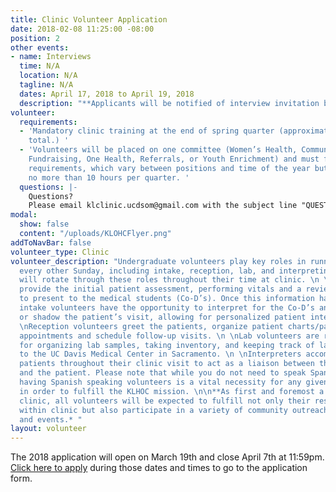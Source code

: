 ```yaml
---
title: Clinic Volunteer Application
date: 2018-02-08 11:25:00 -08:00
position: 2
other events:
- name: Interviews
  time: N/A
  location: N/A
  tagline: N/A
  dates: April 17, 2018 to April 19, 2018
  description: "**Applicants will be notified of interview invitation by April 13th**"
volunteer:
  requirements:
  - 'Mandatory clinic training at the end of spring quarter (approximately 8 hours
    total.) '
  - 'Volunteers will be placed on one committee (Women’s Health, Community Outreach,
    Fundraising, One Health, Referrals, or Youth Enrichment) and must fulfill committee
    requirements, which vary between positions and time of the year but are generally
    no more than 10 hours per quarter. '
  questions: |-
    Questions?
    Please email klclinic.ucdsom@gmail.com with the subject line "QUESTION".
modal:
  show: false
  content: "/uploads/KLOHCFlyer.png"
addToNavBar: false
volunteer_type: Clinic
volunteer_description: "Undergraduate volunteers play key roles in running clinic
  every other Sunday, including intake, reception, lab, and interpreting. Volunteers
  will rotate through these roles throughout their time at clinic. \n \nIntake volunteers
  provide the initial patient assessment, performing vitals and a review of systems
  to present to the medical students (Co-D’s). Once this information has been collected,
  intake volunteers have the opportunity to interpret for the Co-D’s and Doctors,
  or shadow the patient’s visit, allowing for personalized patient interactions. \n
  \nReception volunteers greet the patients, organize patient charts/paperwork, manage
  appointments and schedule follow-up visits. \n \nLab volunteers are responsible
  for organizing lab samples, taking inventory, and keeping track of lab work sent
  to the UC Davis Medical Center in Sacramento. \n \nInterpreters accompany their
  patients throughout their clinic visit to act as a liaison between the physician/Co-D
  and the patient. Please note that while you do not need to speak Spanish to apply,
  having Spanish speaking volunteers is a vital necessity for any given clinic day
  in order to fulfill the KLHOC mission. \n\n**As first and foremost a community-centered
  clinic, all volunteers will be expected to fulfill not only their responsibilities
  within clinic but also participate in a variety of community outreach, projects
  and events.* "
layout: volunteer
---
```


The 2018 application will open on March 19th and close April 7th at 11:59pm. [Click here to apply](https://goo.gl/forms/FMHI31aW3qDpPHyo1) during those dates and times to go to the application form.
